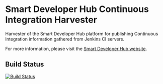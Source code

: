 # Smart Developer Hub Continuous Integration Harvester
Harvester of the Smart Developer Hub platform for publishing Continuous Integration information gathered from Jenkins CI servers.

For more information, please visit the [Smart Developer Hub website](http://www.smartdeveloperhub.org/).

## Build Status

[![Build Status](https://travis-ci.org/SmartDeveloperHub/sdh-ci-harvester.svg?branch=master)](https://travis-ci.org/SmartDeveloperHub/sdh-ci-harvester)
